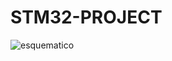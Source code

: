 # STM32-PROJECT

![esquematico](https://github.com/thenickz/STM32-PROJECT/assets/71512544/d3931223-2796-4bb8-8965-419beb86be51)

